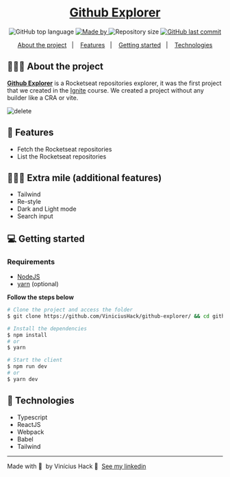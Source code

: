 <h1 align="center">
	<a href="https://github-explorer-viniciushack.vercel.app/">Github Explorer</a>
</h1>

<p align="center">
  <img alt="GitHub top language" src="https://img.shields.io/github/languages/top/ViniciusHack/github-explorer">

  <a href="https://www.linkedin.com/in/ViniciusHack/">
    <img alt="Made by" src="https://img.shields.io/badge/made%20by-Vinícius%20Hack-gree">
  </a>
  
  <img alt="Repository size" src="https://img.shields.io/github/repo-size/ViniciusHack/github-explorer">
  
  <a href="https://github.com/ViniciusHack/github-explorer/commits/master">
    <img alt="GitHub last commit" src="https://img.shields.io/github/last-commit/ViniciusHack/github-explorer">
  </a>
</p>

<p align="center">
  <a href="#-about-the-project">About the project</a>&nbsp;&nbsp;&nbsp;|&nbsp;&nbsp;&nbsp;
  <a href="#-features">Features</a>&nbsp;&nbsp;&nbsp;|&nbsp;&nbsp;&nbsp;
  <a href="#-getting-started">Getting started</a>&nbsp;&nbsp;&nbsp;|&nbsp;&nbsp;&nbsp;
  <a href="#-technologies">Technologies</a>
</p>


## 👨🏻‍💻 About the project
<a href="https://github-explorer-viniciushack.vercel.app/">**Github Explorer**</a> is a Rocketseat repositories explorer, it was the first project that we created in the <a href="https://www.rocketseat.com.br/ignite">Ignite</a> course. We created a project without any builder like a CRA or vite.


![delete](https://user-images.githubusercontent.com/60555584/170403445-0411203d-09f0-4b27-bb79-237de8c0e405.gif)


## 🔨 Features
- Fetch the Rocketseat repositories
- List the Rocketseat repositories

## 🚴🏽‍♂️ Extra mile (additional features)
- Tailwind
- Re-style
- Dark and Light mode
- Search input

##  💻 Getting started
### Requirements

- <a href="https://nodejs.org/en/">NodeJS</a>
- <a href="https://classic.yarnpkg.com/lang/en/docs/install/">yarn</a> (optional)

**Follow the steps below**
```bash
# Clone the project and access the folder
$ git clone https://github.com/ViniciusHack/github-explorer/ && cd github-explorer

# Install the dependencies
$ npm install
# or
$ yarn

# Start the client
$ npm run dev
# or
$ yarn dev
```

## 🔧 Technologies
- Typescript
- ReactJS
- Webpack
- Babel
- Tailwind

---

Made with 💜 &nbsp;by Vinícius Hack 👋 &nbsp;[See my linkedin](https://www.linkedin.com/in/viniciushack/)
